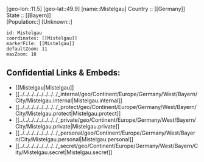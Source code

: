 ﻿---
location: [49.9,11.5] 
mapzoom: [7,12] 
mapmarker: city 
type: City
tags:
- geo/City


SpocWebEntityId: 32506
isDeleted: false
confidential: public

---
[geo-lon::11.5] 
[geo-lat::49.9] 
[name::Mistelgau] 
Country :: [[Germany]]  
State :: [[Bayern]]  
[Population::] 
[Unknown::] 


```leaflet
id: Mistelgau
coordinates: [[Mistelgau]] 
markerFile: [[Mistelgau]] 
defaultZoom: 11 
maxZoom: 18
```


## Confidential Links & Embeds: 
- [[Mistelgau|Mistelgau]]  
- [[../../../../../../../../_internal/geo/Continent/Europe/Germany/West/Bayern/City/Mistelgau.internal|Mistelgau.internal]] 
- [[../../../../../../../../_protect/geo/Continent/Europe/Germany/West/Bayern/City/Mistelgau.protect|Mistelgau.protect]] 
- [[../../../../../../../../_private/geo/Continent/Europe/Germany/West/Bayern/City/Mistelgau.private|Mistelgau.private]] 
- [[../../../../../../../../_personal/geo/Continent/Europe/Germany/West/Bayern/City/Mistelgau.personal|Mistelgau.personal]] 
- [[../../../../../../../../_secret/geo/Continent/Europe/Germany/West/Bayern/City/Mistelgau.secret|Mistelgau.secret]] 
